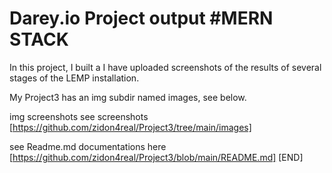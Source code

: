 # Darey.io Project output #MERN STACK

In this project, I built a  I have uploaded screenshots of the results of several stages of the LEMP installation.

My Project3 has an img subdir named images, see below.

img screenshots
see screenshots [https://github.com/zidon4real/Project3/tree/main/images]

see Readme.md documentations here [https://github.com/zidon4real/Project3/blob/main/README.md] [END]
